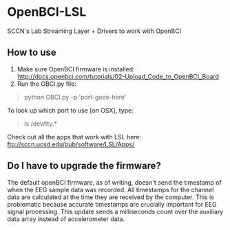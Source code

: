 # OpenBCI-LSL
SCCN's Lab Streaming Layer + Drivers to work with OpenBCI

## How to use
1. Make sure OpenBCI firmware is installed:
http://docs.openbci.com/tutorials/02-Upload_Code_to_OpenBCI_Board
2. Run the OBCI.py file:
> python OBCI.py -p 'port-goes-here'

To look up which port to use [on OSX], type:
> ls /dev/tty.*

Check out all the apps that work with LSL here: ftp://sccn.ucsd.edu/pub/software/LSL/Apps/

## Do I have to upgrade the firmware?
The default openBCI firmware, as of writing, doesn't send the timestamp of when the EEG sample data was recorded. All timestamps for the channel data are calculated at the time they are received by the computer. This is problematic because accurate timestamps are crucially important for EEG signal processing. This update sends a milliseconds count over the auxiliary data array instead of accelerometer data.

